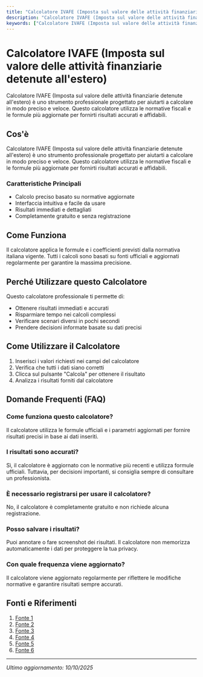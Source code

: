 ```yaml
---
title: "Calcolatore IVAFE (Imposta sul valore delle attività finanziarie detenute all'estero)"
description: "Calcolatore IVAFE (Imposta sul valore delle attività finanziarie detenute all'estero) è uno strumento professionale progettato per aiutarti a calcolare in modo preciso e veloce. Questo calcolatore utilizza le normative fiscali e le formule più aggiornate per fornirti risultati accurati e affidabili."
keywords: ["Calcolatore IVAFE (Imposta sul valore delle attività finanziarie detenute all'estero)", "calcolatore", "calcolo online"]
---
```


# Calcolatore IVAFE (Imposta sul valore delle attività finanziarie detenute all'estero)

Calcolatore IVAFE (Imposta sul valore delle attività finanziarie detenute all'estero) è uno strumento professionale progettato per aiutarti a calcolare in modo preciso e veloce. Questo calcolatore utilizza le normative fiscali e le formule più aggiornate per fornirti risultati accurati e affidabili.

## Cos'è

Calcolatore IVAFE (Imposta sul valore delle attività finanziarie detenute all'estero) è uno strumento professionale progettato per aiutarti a calcolare in modo preciso e veloce. Questo calcolatore utilizza le normative fiscali e le formule più aggiornate per fornirti risultati accurati e affidabili.

### Caratteristiche Principali

- Calcolo preciso basato su normative aggiornate
- Interfaccia intuitiva e facile da usare
- Risultati immediati e dettagliati
- Completamente gratuito e senza registrazione

## Come Funziona

Il calcolatore applica le formule e i coefficienti previsti dalla normativa italiana vigente. Tutti i calcoli sono basati su fonti ufficiali e aggiornati regolarmente per garantire la massima precisione.

## Perché Utilizzare questo Calcolatore

Questo calcolatore professionale ti permette di:

- Ottenere risultati immediati e accurati
- Risparmiare tempo nei calcoli complessi
- Verificare scenari diversi in pochi secondi
- Prendere decisioni informate basate su dati precisi

## Come Utilizzare il Calcolatore

1. Inserisci i valori richiesti nei campi del calcolatore
2. Verifica che tutti i dati siano corretti
3. Clicca sul pulsante "Calcola" per ottenere il risultato
4. Analizza i risultati forniti dal calcolatore

## Domande Frequenti (FAQ)

### Come funziona questo calcolatore?

Il calcolatore utilizza le formule ufficiali e i parametri aggiornati per fornire risultati precisi in base ai dati inseriti.

### I risultati sono accurati?

Sì, il calcolatore è aggiornato con le normative più recenti e utilizza formule ufficiali. Tuttavia, per decisioni importanti, si consiglia sempre di consultare un professionista.

### È necessario registrarsi per usare il calcolatore?

No, il calcolatore è completamente gratuito e non richiede alcuna registrazione.

### Posso salvare i risultati?

Puoi annotare o fare screenshot dei risultati. Il calcolatore non memorizza automaticamente i dati per proteggere la tua privacy.

### Con quale frequenza viene aggiornato?

Il calcolatore viene aggiornato regolarmente per riflettere le modifiche normative e garantire risultati sempre accurati.

## Fonti e Riferimenti

1. [Fonte 1](https://www.agenziaentrate.gov.it/portale/schede/pagamenti/imposta-valore-att-estero-ivafe/base-imponibile-e-aliquote-scheda-ivafe)
2. [Fonte 2](https://www.soluzionetasse.com/ivie-ivafe-cosa-sono-come-si-pagano/)
3. [Fonte 3](https://www.itaxa.it/blog/dizionario/ivafe-imposta-sul-valore-delle-attivita-finanziarie-detenute-allestero/)
4. [Fonte 4](https://www.fiscoetasse.com/domande-e-risposte/11490-come-si-calcola-l-ivafe-sulle-attivit-finanziarie-diverse-da-conti-correnti-e-depositi.html)
5. [Fonte 5](https://stripe.com/it/resources/more/italian-tax-on-financial-assets-owned-abroad)
6. [Fonte 6](https://quickfisco.it/blog/regime-forfettario/ivafe-come-funziona-la-tassazione-conti-correnti-esteri-e-calcolo-aliquota/)

---

*Ultimo aggiornamento: 10/10/2025*

